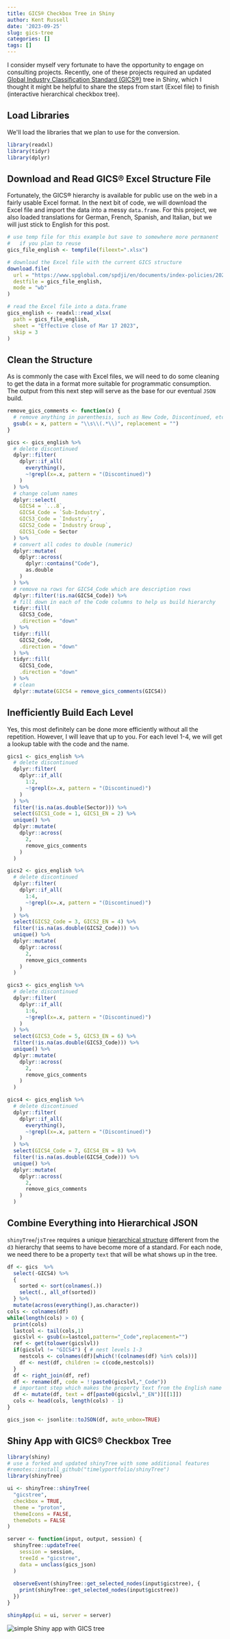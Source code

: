 ```yaml
---
title: GICS® Checkbox Tree in Shiny
author: Kent Russell
date: '2023-09-25'
slug: gics-tree
categories: []
tags: []
---
```


I consider myself very fortunate to have the opportunity to engage on consulting projects.  Recently, one of these projects required an updated [Global Industry Classification Standard (GICS®)](https://www.msci.com/our-solutions/indexes/gics) tree in Shiny, which I thought it might be helpful to share the steps from start (Excel file) to finish (interactive hierarchical checkbox tree).

## Load Libraries

We'll load the libraries that we plan to use for the conversion.


```r
library(readxl)
library(tidyr)
library(dplyr)
```

## Download and Read GICS® Excel Structure File

Fortunately, the GICS® hierarchy is available for public use on the web in a fairly usable Excel format. In the next bit of code, we will download the Excel file and import the data into a messy `data.frame`.  For this project, we also loaded translations for German, French, Spanish, and Italian, but we will just stick to English for this post.


```r
# use temp file for this example but save to somewhere more permanent
#   if you plan to reuse
gics_file_english <- tempfile(fileext=".xlsx")

# download the Excel file with the current GICS structure
download.file(
  url = "https://www.spglobal.com/spdji/en/documents/index-policies/2023-gics-structure-english.xlsx",
  destfile = gics_file_english,
  mode = "wb"
)

# read the Excel file into a data.frame
gics_english <- readxl::read_xlsx(
  path = gics_file_english,
  sheet = "Effective close of Mar 17 2023",
  skip = 3
)
```

## Clean the Structure

As is commonly the case with Excel files, we will need to do some cleaning to get the data in a format more suitable for programmatic consumption.  The output from this next step will serve as the base for our eventual `JSON` build.


```r
remove_gics_comments <- function(x) {
  # remove anything in parenthesis, such as New Code, Discontinued, etc.
  gsub(x = x, pattern = "\\s\\(.*\\)", replacement = "")
}

gics <- gics_english %>%
  # delete discontinued
  dplyr::filter(
    dplyr::if_all(
      everything(),
      ~!grepl(x=.x, pattern = "(Discontinued)")
    )
  ) %>%
  # change column names
  dplyr::select(
    GICS4 = `...8`,
    GICS4_Code = `Sub-Industry`,
    GICS3_Code = `Industry`,
    GICS2_Code = `Industry Group`,
    GICS1_Code = Sector
  ) %>%
  # convert all codes to double (numeric)
  dplyr::mutate(
    dplyr::across(
      dplyr::contains("Code"),
      as.double
    )
  ) %>%
  # remove na rows for GICS4_Code which are description rows
  dplyr::filter(!is.na(GICS4_Code)) %>%
  # fill down in each of the Code columns to help us build hierarchy
  tidyr::fill(
    GICS3_Code,
    .direction = "down"
  ) %>%
  tidyr::fill(
    GICS2_Code,
    .direction = "down"
  ) %>%
  tidyr::fill(
    GICS1_Code,
    .direction = "down"
  ) %>%
  # clean
  dplyr::mutate(GICS4 = remove_gics_comments(GICS4))
```

## Inefficiently Build Each Level

Yes, this most definitely can be done more efficiently without all the repetition.  However, I will leave that up to you.  For each level 1-4, we will get a lookup table with the code and the name.


```r
gics1 <- gics_english %>%
  # delete discontinued
  dplyr::filter(
    dplyr::if_all(
      1:2,
      ~!grepl(x=.x, pattern = "(Discontinued)")
    )
  ) %>%
  filter(!is.na(as.double(Sector))) %>%
  select(GICS1_Code = 1, GICS1_EN = 2) %>%
  unique() %>%
  dplyr::mutate(
    dplyr::across(
      2,
      remove_gics_comments
    )
  )

gics2 <- gics_english %>%
  # delete discontinued
  dplyr::filter(
    dplyr::if_all(
      1:4,
      ~!grepl(x=.x, pattern = "(Discontinued)")
    )
  ) %>%
  select(GICS2_Code = 3, GICS2_EN = 4) %>%
  filter(!is.na(as.double(GICS2_Code))) %>%
  unique() %>%
  dplyr::mutate(
    dplyr::across(
      2,
      remove_gics_comments
    )
  )

gics3 <- gics_english %>%
  # delete discontinued
  dplyr::filter(
    dplyr::if_all(
      1:6,
      ~!grepl(x=.x, pattern = "(Discontinued)")
    )
  ) %>%
  select(GICS3_Code = 5, GICS3_EN = 6) %>%
  filter(!is.na(as.double(GICS3_Code))) %>%
  unique() %>%
  dplyr::mutate(
    dplyr::across(
      2,
      remove_gics_comments
    )
  )

gics4 <- gics_english %>%
  # delete discontinued
  dplyr::filter(
    dplyr::if_all(
      everything(),
      ~!grepl(x=.x, pattern = "(Discontinued)")
    )
  ) %>%
  select(GICS4_Code = 7, GICS4_EN = 8) %>%
  filter(!is.na(as.double(GICS4_Code))) %>%
  unique() %>%
  dplyr::mutate(
    dplyr::across(
      2,
      remove_gics_comments
    )
  )
```

## Combine Everything into Hierarchical JSON

`shinyTree`/`jsTree` requires a unique [hierarchical structure](https://www.jstree.com/docs/json/) different from the `d3` hierarchy that seems to have become more of a standard.  For each node, we need there to be a property `text` that will be what shows up in the tree.


```r
df <- gics  %>%
  select(-GICS4) %>%
  {
    sorted <- sort(colnames(.))
    select(., all_of(sorted))
  } %>%
  mutate(across(everything(),as.character))
cols <- colnames(df)
while(length(cols) > 0) {
  print(cols)
  lastcol <- tail(cols,1)
  gicslvl <- gsub(x=lastcol,pattern="_Code",replacement="")
  ref <- get(tolower(gicslvl))
  if(gicslvl != "GICS4") { # nest levels 1-3
    nestcols <- colnames(df)[which(!(colnames(df) %in% cols))]
    df <- nest(df, children := c(code,nestcols))
  }
  df <- right_join(df, ref)
  df <- rename(df, code = !!paste0(gicslvl,"_Code"))
  # important step which makes the property text from the English name
  df <- mutate(df, text = df[paste0(gicslvl,"_EN")][[1]])
  cols <- head(cols, length(cols) - 1)
}

gics_json <- jsonlite::toJSON(df, auto_unbox=TRUE)
```

## Shiny App with GICS® Checkbox Tree


```r
library(shiny)
# use a forked and updated shinyTree with some additional features
#remotes::install_github("timelyportfolio/shinyTree")
library(shinyTree)

ui <- shinyTree::shinyTree(
  "gicstree",
  checkbox = TRUE,
  theme = "proton",
  themeIcons = FALSE,
  themeDots = FALSE
)

server <- function(input, output, session) {
  shinyTree::updateTree(
    session = session,
    treeId = "gicstree",
    data = unclass(gics_json)
  )
  
  observeEvent(shinyTree::get_selected_nodes(input$gicstree), {
    print(shinyTree::get_selected_nodes(input$gicstree))
  })
}

shinyApp(ui = ui, server = server)
```

![simple Shiny app with GICS tree](images/gics_checkbox_tree_shiny_app.png)

